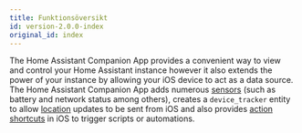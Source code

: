 ```yaml
---
title: Funktionsöversikt
id: version-2.0.0-index
original_id: index
---
```


The Home Assistant Companion App provides a convenient way to view and control your Home Assistant instance however it also extends the power of your instance by allowing your iOS device to act as a data source. The Home Assistant Companion App adds numerous [sensors](sensors.md) (such as battery and network status among others), creates a `device_tracker` entity to allow [location](location.md) updates to be sent from iOS and also provides [action shortcuts](actions.md) in iOS to trigger scripts or automations.